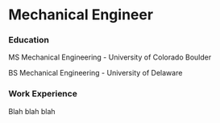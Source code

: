 # Mechanical Engineer

### Education
MS Mechanical Engineering - University of Colorado Boulder

BS Mechanical Engineering - University of Delaware

### Work Experience
Blah blah blah
